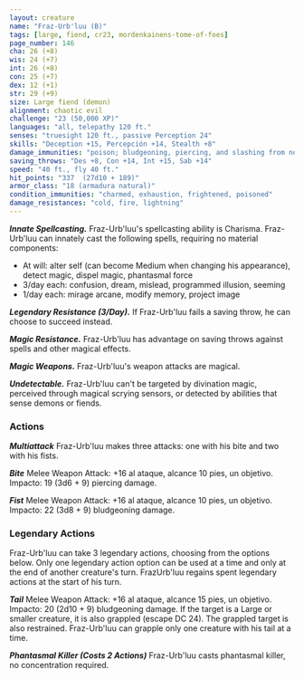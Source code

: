 ```yaml
---
layout: creature
name: "Fraz-Urb'luu (B)"
tags: [large, fiend, cr23, mordenkainens-tome-of-foes]
page_number: 146
cha: 26 (+8)
wis: 24 (+7)
int: 26 (+8)
con: 25 (+7)
dex: 12 (+1)
str: 29 (+9)
size: Large fiend (demon)
alignment: chaotic evil
challenge: "23 (50,000 XP)"
languages: "all, telepathy 120 ft."
senses: "truesight 120 ft., passive Perception 24"
skills: "Deception +15, Percepción +14, Stealth +8"
damage_immunities: "poison; bludgeoning, piercing, and slashing from nonmagical attacks"
saving_throws: "Des +8, Con +14, Int +15, Sab +14"
speed: "40 ft., fly 40 ft."
hit_points: "337  (27d10 + 189)"
armor_class: "18 (armadura natural)"
condition_immunities: "charmed, exhaustion, frightened, poisoned"
damage_resistances: "cold, fire, lightning"
---
```


***Innate Spellcasting.*** Fraz-Urb'luu's spellcasting ability is Charisma. Fraz-Urb'luu can innately cast the following spells, requiring no material components:
* At will: alter self (can become Medium when changing his appearance), detect magic, dispel magic, phantasmal force
* 3/day each: confusion, dream, mislead, programmed illusion, seeming
* 1/day each: mirage arcane, modify memory, project image

***Legendary Resistance (3/Day).*** If Fraz-Urb'luu fails a saving throw, he can choose to succeed instead.

***Magic Resistance.*** Fraz-Urb'luu has advantage on saving throws against spells and other magical effects.

***Magic Weapons.*** Fraz-Urb'luu's weapon attacks are magical.

***Undetectable.*** Fraz-Urb'luu can't be targeted by divination magic, perceived through magical scrying sensors, or detected by abilities that sense demons or fiends.

### Actions

***Multiattack*** Fraz-Urb'luu makes three attacks: one with his bite and two with his fists.

***Bite*** Melee Weapon Attack: +16 al ataque, alcance 10 pies, un objetivo. Impacto: 19 (3d6 + 9) piercing damage.

***Fist*** Melee Weapon Attack: +16 al ataque, alcance 10 pies, un objetivo. Impacto: 22 (3d8 + 9) bludgeoning damage.

### Legendary Actions

Fraz-Urb'luu can take 3 legendary actions, choosing from the options below. Only one legendary action option can be used at a time and only at the end of another creature's turn. FrazUrb'luu regains spent legendary actions at the start of his turn.

***Tail*** Melee Weapon Attack: +16 al ataque, alcance 15 pies, un objetivo. Impacto: 20 (2d10 + 9) bludgeoning damage. If the target is a Large or smaller creature, it is also grappled (escape DC 24). The grappled target is also restrained. Fraz-Urb'luu can grapple only one creature with his tail at a time.

***Phantasmal Killer (Costs 2 Actions)*** Fraz-Urb'luu casts phantasmal killer, no concentration required.
